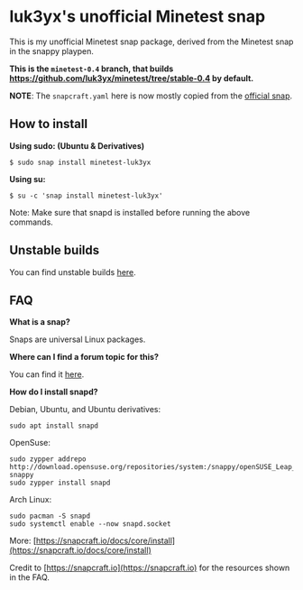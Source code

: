 # luk3yx's unofficial Minetest snap
This is my unofficial Minetest snap package, derived from the Minetest snap in the snappy playpen.

**This is the `minetest-0.4` branch, that builds https://github.com/luk3yx/minetest/tree/stable-0.4 by default.**

**NOTE**: The `snapcraft.yaml` here is now mostly copied from the
[official snap](https://github.com/snapcrafters/minetest).

## How to install
**Using sudo: (Ubuntu & Derivatives)**
~~~
$ sudo snap install minetest-luk3yx
~~~

**Using su:**
~~~
$ su -c 'snap install minetest-luk3yx'
~~~


Note: Make sure that snapd is installed before running the above commands.

## Unstable builds
You can find unstable builds [here](https://github.com/luk3yx/minetest-luk3yx-dev).

## FAQ
**What is a snap?**

Snaps are universal Linux packages.

**Where can I find a forum topic for this?**

You can find it [here](https://forum.minetest.net/viewtopic.php?f=42&t=16088).

**How do I install snapd?**

Debian, Ubuntu, and Ubuntu derivatives:
~~~
sudo apt install snapd
~~~


OpenSuse:
~~~
sudo zypper addrepo http://download.opensuse.org/repositories/system:/snappy/openSUSE_Leap_42.2/ snappy
sudo zypper install snapd
~~~


Arch Linux:
~~~
sudo pacman -S snapd
sudo systemctl enable --now snapd.socket
~~~


More:
[https://snapcraft.io/docs/core/install](https://snapcraft.io/docs/core/install)

Credit to [https://snapcraft.io](https://snapcraft.io) for the resources shown in the FAQ.
